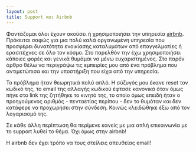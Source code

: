 ```yaml
---
layout: post
title: Support και Airbnb
---
```

Φαντάζομαι όλοι έχουν ακούσει ή χρησιμοποιήσει την υπηρεσία [airbnb](https://airbnb.com).
Πρόκειται σαφώς για μια πολύ καλά οργανωμένη υπηρεσία που προσφέρει δυνατότητα
ενοικίασης καταλυμάτων από επαγγελματίες ή ερασιτέχνες σε όλο τον κόσμο. Στο παρελθόν
την έχω χρησιμοποιήσει κάποιες φορές και γενικά θυμάμαι να μένω ευχαριστημένος.
Στο παρόν άρθρο θέλω να περιγράψω τις εμπειρίες μου από ένα πρόβλημα που αντιμετώπισα
και την υποστήριξη που είχα από την υπηρεσία.

Το πρόβλημα ήταν θεωρητικά πολύ απλό. Η σύζυγός μου έκανε reset τον κωδικό της, το
email της αλλαγής κωδικού έφτασε κανονικά όταν όμως πήγε στο link της ζητήθηκε το
κινητό της, το οποίο όμως επειδή ήταν ο προηγούμενος αριθμός - πενταετίας περίπου -
δεν το θυμόταν και δεν κατάφερε να προχωρήσει στην σύνδεση. Κοινώς κλειδώθηκε έξω
από τον λογαριασμό της.

Σε κάθε άλλη περίπτωση θα περίμενε κανείς με μια απλή επικοινωνία με το support
λυθεί το θέμα. Όχι όμως στην airbnb!

H airbnb δεν έχει τρόπο να τους στείλεις απευθείας email!
